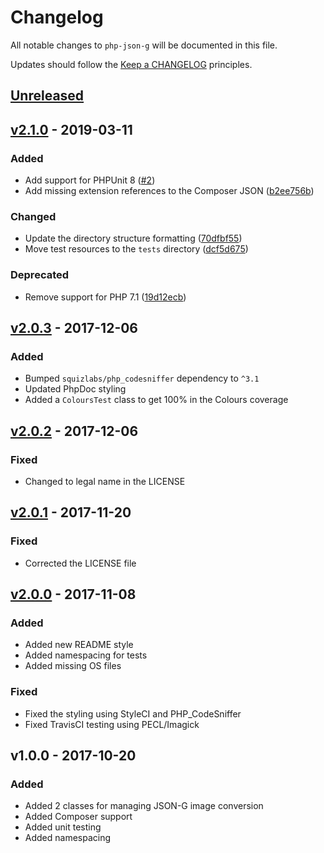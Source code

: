 # Changelog

All notable changes to `php-json-g` will be documented in this file.

Updates should follow the [Keep a CHANGELOG](https://keepachangelog.com) principles.

## [Unreleased]

## [v2.1.0] - 2019-03-11

### Added
- Add support for PHPUnit 8 ([#2](https://github.com/pxgamer/php-json-g/pull/2))
- Add missing extension references to the Composer JSON ([b2ee756b](https://github.com/pxgamer/php-json-g/commit/b2ee756b126ed910151e2fe5d25244b89e126cc0))

### Changed
- Update the directory structure formatting ([70dfbf55](https://github.com/pxgamer/php-json-g/commit/70dfbf5536e7d45816c2bbd9c7505676321ece7a))
- Move test resources to the `tests` directory ([dcf5d675](https://github.com/pxgamer/php-json-g/commit/dcf5d675eb490f24b4d39b777099a72c55936826))

### Deprecated
- Remove support for PHP 7.1 ([19d12ecb](https://github.com/pxgamer/php-json-g/commit/19d12ecba15ef32be52c5ee552d28fbec6d99218))

## [v2.0.3] - 2017-12-06

### Added
- Bumped `squizlabs/php_codesniffer` dependency to `^3.1`
- Updated PhpDoc styling
- Added a `ColoursTest` class to get 100% in the Colours coverage

## [v2.0.2] - 2017-12-06

### Fixed
- Changed to legal name in the LICENSE

## [v2.0.1] - 2017-11-20

### Fixed
- Corrected the LICENSE file

## [v2.0.0] - 2017-11-08

### Added
- Added new README style
- Added namespacing for tests
- Added missing OS files

### Fixed
- Fixed the styling using StyleCI and PHP_CodeSniffer
- Fixed TravisCI testing using PECL/Imagick

## v1.0.0 - 2017-10-20

### Added
- Added 2 classes for managing JSON-G image conversion
- Added Composer support
- Added unit testing
- Added namespacing

[Unreleased]: https://github.com/pxgamer/php-json-g/compare/master...develop
[v2.1.0]: https://github.com/pxgamer/php-json-g/compare/v2.0.3...v2.1.0
[v2.0.3]: https://github.com/pxgamer/php-json-g/compare/v2.0.2...v2.0.3
[v2.0.2]: https://github.com/pxgamer/php-json-g/compare/v2.0.1...v2.0.2
[v2.0.1]: https://github.com/pxgamer/php-json-g/compare/v2.0.0...v2.0.1
[v2.0.0]: https://github.com/pxgamer/php-json-g/compare/v1.0.0...v2.0.0
